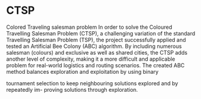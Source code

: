 # CTSP
Colored Traveling salesman problem
In order to solve the Coloured Travelling Salesman Problem (CTSP), a challenging
variation of the standard Travelling Salesman Problem (TSP), the project successfully
applied and tested an Artificial Bee Colony (ABC) algorithm. By including numerous
salesman (colours) and exclusive as well as shared cities, the CTSP adds another level
of complexity, making it a more difficult and applicable problem for real-world logistics
and routing scenarios.
The created ABC method balances exploration and exploitation by using binary

tournament selection to keep neighbouring solutions explored and by repeatedly im-
proving solutions through exploration.
